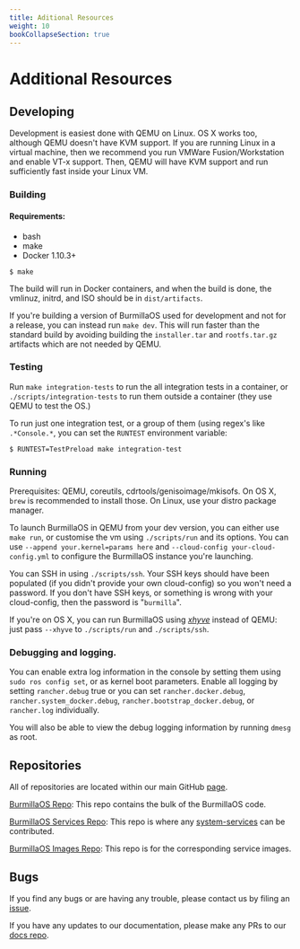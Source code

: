 ```yaml
---
title: Aditional Resources
weight: 10
bookCollapseSection: true
---
```

# Additional Resources

## Developing

Development is easiest done with QEMU on Linux. OS X works too, although QEMU doesn't have KVM support. If you are running Linux in a virtual machine, then we recommend you run VMWare Fusion/Workstation and enable VT-x support.  Then, QEMU will have KVM support and run sufficiently fast inside your Linux VM.

### Building

#### Requirements:

* bash
* make
* Docker 1.10.3+

```shell
$ make
```

The build will run in Docker containers, and when the build is done, the vmlinuz, initrd, and ISO should be in `dist/artifacts`.

If you're building a version of BurmillaOS used for development and not for a release, you can instead run `make dev`. This will run faster than the standard build by avoiding building the `installer.tar` and `rootfs.tar.gz` artifacts which are not needed by QEMU.

### Testing

Run `make integration-tests` to run the all integration tests in a container, or `./scripts/integration-tests` to run them outside a container (they use QEMU to test the OS.)

To run just one integration test, or a group of them (using regex's like `.*Console.*`, you can set the `RUNTEST` environment variable:

```
$ RUNTEST=TestPreload make integration-test
```

### Running

Prerequisites: QEMU, coreutils, cdrtools/genisoimage/mkisofs.
On OS X, `brew` is recommended to install those. On Linux, use your distro package manager.

To launch BurmillaOS in QEMU from your dev version, you can either use `make run`, or customise the vm using `./scripts/run` and its options. You can use `--append your.kernel=params here` and `--cloud-config your-cloud-config.yml` to configure the BurmillaOS instance you're launching.

You can SSH in using `./scripts/ssh`.  Your SSH keys should have been populated (if you didn't provide your own cloud-config) so you won't need a password.  If you don't have SSH keys, or something is wrong with your cloud-config, then the password is "`burmilla`".

If you're on OS X, you can run BurmillaOS using [_xhyve_](https://github.com/mist64/xhyve) instead of QEMU: just pass `--xhyve` to `./scripts/run` and `./scripts/ssh`.

### Debugging and logging.

You can enable extra log information in the console by setting them using `sudo ros config set`,
or as kernel boot parameters.
Enable all logging by setting `rancher.debug` true
or you can set `rancher.docker.debug`, `rancher.system_docker.debug`, `rancher.bootstrap_docker.debug`, or `rancher.log` individually.

You will also be able to view the debug logging information by running `dmesg` as root.

## Repositories

All of repositories are located within our main GitHub [page](https://github.com/burmilla).

[BurmillaOS Repo](https://github.com/burmilla/os): This repo contains the bulk of the BurmillaOS code.

[BurmillaOS Services Repo](https://github.com/burmilla/os-services): This repo is where any [system-services](/docs/system-services/) can be contributed.

[BurmillaOS Images Repo](https://github.com/burmilla/os-images): This repo is for the corresponding service images.


## Bugs

If you find any bugs or are having any trouble, please contact us by filing an [issue](https://github.com/burmilla/os/issues/new).

If you have any updates to our documentation, please make any PRs to our [docs repo](https://github.com/burmilla/burmilla.github.io).